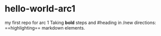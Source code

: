 # hello-world-arc1
my first repo for arc 1
Taking **bold** steps and #heading in /new directions: ==highlighting== markdown elements.
